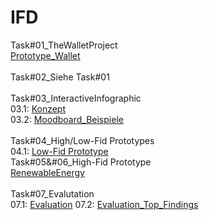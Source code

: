 # IFD
Task#01_TheWalletProject
<br>
<a href="https://github.com/RedouAin/IFD/blob/main/Task%2301_TheWalletProject/Prototype_Wallet.pdf">Prototype_Wallet</a>
<br>
<br>
Task#02_Siehe Task#01
<br>
<br>
Task#03_InteractiveInfographic
<br>
03.1: <a href="https://github.com/RedouAin/IFD/blob/main/Task%2303_InteractiveInfographic/Grobes%20Konzept_Renewable%20Energy.pdf">Konzept</a>
<br>
03.2: <a href="https://github.com/RedouAin/IFD/blob/main/Task%2303_InteractiveInfographic/Moodboard_Beispiele.pdf">Moodboard_Beispiele</a>
<br>
<br>
Task#04_High/Low-Fid Prototypes
<br>
04.1: <a href="https://github.com/RedouAin/IFD/blob/main/Task%2304_High%2CLow-Fid%20Prototype/Low-Fid%20Prototype.pdf">Low-Fid Prototype</a>
<br>
Task#05&#06_High-Fid Prototype
<br>
<a href="https://f8lqu3.axshare.com">RenewableEnergy</a>
<br>
<br>
Task#07_Evalutation
<br>
07.1: <a href="https://github.com/RedouAin/IFD/blob/main/Task%2307_Evaluation/Evaluation%20Prototyp_Fragebogen.pdf">Evaluation</a>
07.2: <a href="https://github.com/RedouAin/IFD/blob/main/Task%2307_Evaluation/Top_Findings.pdf">Evaluation_Top_Findings</a>
<br>


